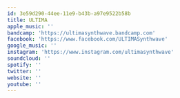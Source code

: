 ```yaml
---
id: 3e59d290-44ee-11e9-b43b-a97e9522b58b
title: ULTIMA
apple_music: ''
bandcamp: 'https://ultimasynthwave.bandcamp.com'
facebook: 'https://www.facebook.com/ULTIMASynthwave'
google_music: ''
instagram: 'https://www.instagram.com/ultimasynthwave'
soundcloud: ''
spotify: ''
twitter: ''
website: ''
youtube: ''
---
```


